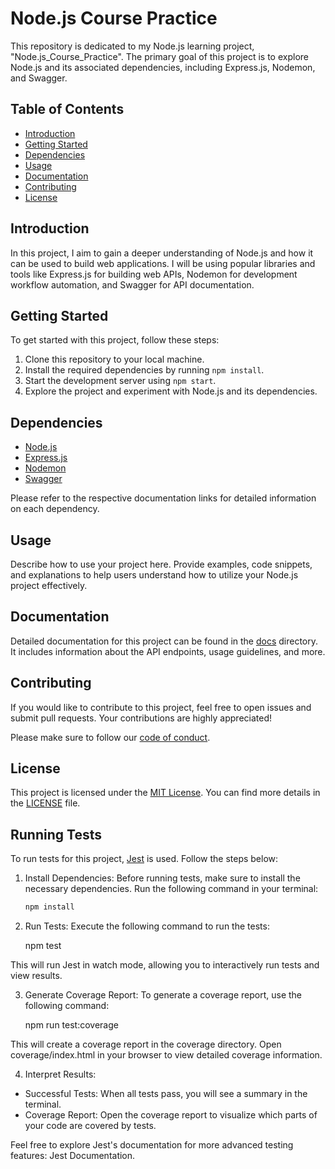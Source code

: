 # Node.js Course Practice

This repository is dedicated to my Node.js learning project, "Node.js_Course_Practice". The primary goal of this project is to explore Node.js and its associated dependencies, including Express.js, Nodemon, and Swagger.

## Table of Contents

- [Introduction](#introduction)
- [Getting Started](#getting-started)
- [Dependencies](#dependencies)
- [Usage](#usage)
- [Documentation](#documentation)
- [Contributing](#contributing)
- [License](#license)

## Introduction

In this project, I aim to gain a deeper understanding of Node.js and how it can be used to build web applications. I will be using popular libraries and tools like Express.js for building web APIs, Nodemon for development workflow automation, and Swagger for API documentation.

## Getting Started

To get started with this project, follow these steps:

1. Clone this repository to your local machine.
2. Install the required dependencies by running `npm install`.
3. Start the development server using `npm start`.
4. Explore the project and experiment with Node.js and its dependencies.

## Dependencies

- [Node.js](https://nodejs.org/)
- [Express.js](https://expressjs.com/)
- [Nodemon](https://nodemon.io/)
- [Swagger](https://swagger.io/)

Please refer to the respective documentation links for detailed information on each dependency.

## Usage

Describe how to use your project here. Provide examples, code snippets, and explanations to help users understand how to utilize your Node.js project effectively.

## Documentation

Detailed documentation for this project can be found in the [docs](./docs) directory. It includes information about the API endpoints, usage guidelines, and more.

## Contributing

If you would like to contribute to this project, feel free to open issues and submit pull requests. Your contributions are highly appreciated!

Please make sure to follow our [code of conduct](CODE_OF_CONDUCT.md).

## License

This project is licensed under the [MIT License](LICENSE). You can find more details in the [LICENSE](LICENSE) file.

## Running Tests

To run tests for this project, [Jest](https://jestjs.io/) is used. Follow the steps below:

1. Install Dependencies: Before running tests, make sure to install the necessary dependencies. Run the following command in your terminal:

   ```bash
   npm install

2. Run Tests: Execute the following command to run the tests:

    npm test

  This will run Jest in watch mode, allowing you to interactively run tests and view results.

3. Generate Coverage Report: To generate a coverage report, use the following command:

    npm run test:coverage

  This will create a coverage report in the coverage directory. Open coverage/index.html in your browser to view detailed coverage information.

4. Interpret Results:

  - Successful Tests: When all tests pass, you will see a summary in the terminal.
  - Coverage Report: Open the coverage report to visualize which parts of your code are covered by tests.

Feel free to explore Jest's documentation for more advanced testing features: Jest Documentation.
